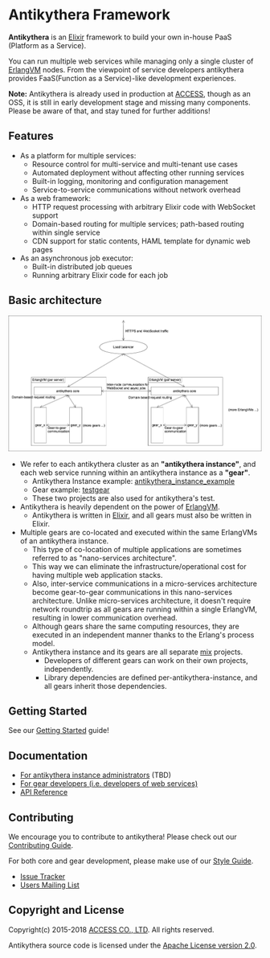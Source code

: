 # Antikythera Framework

**Antikythera** is an [Elixir] framework to build your own in-house PaaS (Platform as a Service).

You can run multiple web services while managing only a single cluster of [ErlangVM][Erlang] nodes.
From the viewpoint of service developers antikythera provides FaaS(Function as a Service)-like development experiences.

[Elixir]: http://elixir-lang.org/
[Erlang]: http://www.erlang.org/

**Note:** Antikythera is already used in production at [ACCESS],
though as an OSS, it is still in early development stage and missing many components.
Please be aware of that, and stay tuned for further additions!

[ACCESS]: https://www.access-company.com/

## Features

- As a platform for multiple services:
    - Resource control for multi-service and multi-tenant use cases
    - Automated deployment without affecting other running services
    - Built-in logging, monitoring and configuration management
    - Service-to-service communications without network overhead
- As a web framework:
    - HTTP request processing with arbitrary Elixir code with WebSocket support
    - Domain-based routing for multiple services; path-based routing within single service
    - CDN support for static contents, HAML template for dynamic web pages
- As an asynchronous job executor:
    - Built-in distributed job queues
    - Running arbitrary Elixir code for each job

## Basic architecture

![Antikythera Architecture](assets/AntikytheraArchitecture.png)

- We refer to each antikythera cluster as an **"antikythera instance"**,
  and each web service running within an antikythera instance as a **"gear"**.
    - Antikythera Instance example: [antikythera_instance_example](https://github.com/access-company/antikythera_instance_example)
    - Gear example: [testgear](https://github.com/access-company/testgear)
    - These two projects are also used for antikythera's test.
- Antikythera is heavily dependent on the power of [ErlangVM][Erlang].
    - Antikythera is written in [Elixir], and all gears must also be written in Elixir.
- Multiple gears are co-located and executed within the same ErlangVMs of an antikythera instance.
    - This type of co-location of multiple applications are sometimes referred to as "nano-services architecture".
    - This way we can eliminate the infrastructure/operational cost for having multiple web application stacks.
    - Also, inter-service communications in a micro-services architecture become gear-to-gear communications in this nano-services architecture.
      Unlike micro-services architecture, it doesn't require network roundtrip as all gears are running within a single ErlangVM, resulting in lower communication overhead.
    - Although gears share the same computing resources, they are executed in an independent manner thanks to the Erlang's process model.
    - Antikythera instance and its gears are all separate [mix](https://hexdocs.pm/mix/Mix.html) projects.
        - Developers of different gears can work on their own projects, independently.
        - Library dependencies are defined per-antikythera-instance, and all gears inherit those dependencies.

## Getting Started

See our [Getting Started](https://hexdocs.pm/antikythera/getting_started.html) guide!

## Documentation

- [For antikythera instance administrators](https://hexdocs.pm/antikythera/instance_administrators.html) (TBD)
- [For gear developers (i.e. developers of web services)](https://hexdocs.pm/antikythera/gear_developers.html)
- [API Reference](https://hexdocs.pm/antikythera/api-reference.html)

## Contributing

We encourage you to contribute to antikythera! Please check out our [Contributing Guide](https://github.com/access-company/antikythera/blob/master/CONTRIBUTING.md).

For both core and gear development, please make use of our [Style Guide](https://github.com/access-company/antikythera/blob/master/STYLE_GUIDE.md).

- [Issue Tracker](https://github.com/access-company/antikythera/issues)
- [Users Mailing List](https://groups.google.com/forum/#!forum/antikythera_users)

## Copyright and License

Copyright(c) 2015-2018 [ACCESS CO., LTD][ACCESS]. All rights reserved.

Antikythera source code is licensed under the [Apache License version 2.0](./LICENSE).
